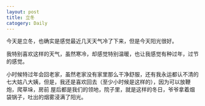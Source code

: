 ```yaml
---
layout: post
title: 立冬
catogery: Daily
---
```


今天是立冬，也确实是感觉最近几天天气冷了下来，但是今天阳光很好。  

我特别喜欢这样的天气，虽然寒冷，却感觉特别温暖，也让我感觉有种过年，过节的感觉。  

小时候特过年会回老家，虽然老家没有家里那么干净舒服，还有我永运都认不清的七大姑八大姨，但是，我还是喜欢回去（至少小时候是这样的），因为可以放鞭炮，爬草垛，房前
屋后都是我们的领地，院子里，就是这样的冬日，爷爷拿着烟袋锅子，吐出的烟雾浸满了阳光。
